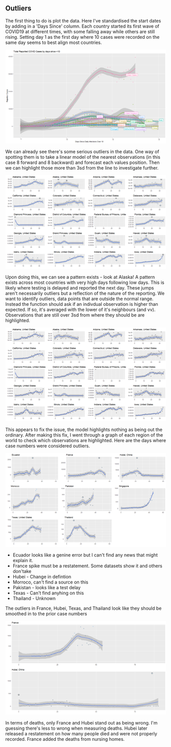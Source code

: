  ## Outliers

 
 The first thing to do is plot the data.  Here I've standardised the start dates by adding in a 'Days Since' column. Each country started its first wave of COVID19 at different times, with some falling away while others are still rising. 
 Setting day 1 as the first day where 10 cases were recorded on the same day seems to best align most countries. 
 
 ![Graph](https://raw.githubusercontent.com/michaelhawley/Demo/master/R/outliers/graphs/Initial_Graph.png)
 
We can already see there's some serious outliers in the data. One way of spotting them is to take a linear model of the nearest observations (in this case 8 forward and 8 backward) and forecast each values position. Then we can highlight those more than 3sd from the line to investigate further.
 
 ![outliers](https://raw.githubusercontent.com/michaelhawley/Demo/master/R/outliers/graphs/Outliers_1_InitialView.png)

Upon doing this, we can see a pattern exists - look at Alaska! A pattern exists across most countries with very high days following low days. This is likely where testing is delayed and reported the next day. These jumps aren't necessarily outliers but a reflection of the nature of the reporting. We want to identify outliers, data points that are outside the normal range.  Instead the function should ask if an indivdual observation is higher than expected. If so, it's averaged with the lower of it's neighbours (and vv). Observations that are still over 3sd from where they should be are highlighted. 

 ![Graph](https://raw.githubusercontent.com/michaelhawley/Demo/master/R/outliers/graphs/Outliers_2_DifferentMethod.png)

This appears to fix the issue, the model highlights nothing as being out the ordinary. 
After making this fix, I went through a graph of each region of the world to check which observations are highlighted. Here are the days where case numbers were considered outliers. 

 ![Graph](https://raw.githubusercontent.com/michaelhawley/Demo/master/R/outliers/graphs/Outliers_Cases_Found.png)
 
 - Ecuador looks like a genine error but I can't find any news that might explain it. 
 - France spike must be a restatement.  Some datasets show it and others don'take
 - Hubei - Change in defintion 
 - Morroco, can't find a source on this
 - Pakistan - looks like a test delay
 - Texas - Can't find anyhing on this
 - Thailand - Unknown
 
 The outliers in France, Hubei, Texas, and Thailand look like they should be smoothed in to the prior case numbers
 
 ![Graph](https://raw.githubusercontent.com/michaelhawley/Demo/master/R/outliers/graphs/Outliers_Deaths_Found.png)
 
 In terms of deaths, only France and Hubei stand out as being wrong. I'm guessing there's less to wrong when measuring deaths.
 Hubei later released a restatement on how many people died and were not properly recorded. 
 France added the deaths from nursing homes. 